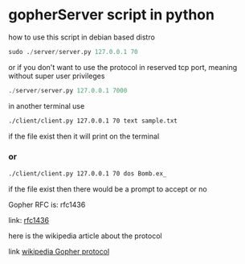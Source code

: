 # gopherServer script in python

how to use this script in debian based distro
```python
sudo ./server/server.py 127.0.0.1 70
```
or if you don't want to use the protocol in reserved tcp port, meaning without super user privileges
```python
./server/server.py 127.0.0.1 7000
```
in another terminal use
```bash
./client/client.py 127.0.0.1 70 text sample.txt
```

if the file exist then it will print on the terminal

### or
```bash
./client/client.py 127.0.0.1 70 dos Bomb.ex_
```
if the file exist then there would be a prompt to accept or no

Gopher RFC is: rfc1436

link: [rfc1436](https://www.ietf.org/rfc/rfc1436.txt)

here is the wikipedia article about the protocol

link [wikipedia Gopher protocol](https://en.wikipedia.org/wiki/Gopher_(protocol))
